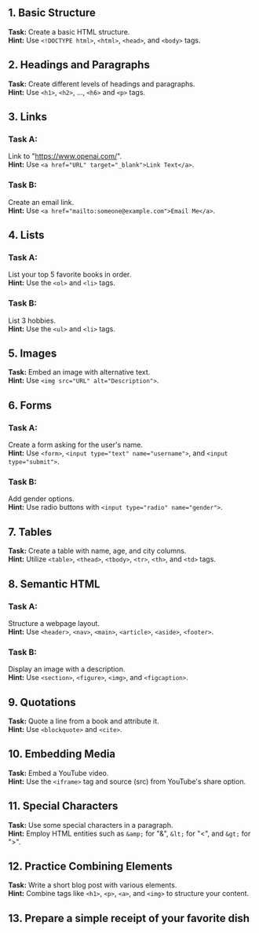 ## 1. Basic Structure
**Task:** Create a basic HTML structure.  
**Hint:** Use `<!DOCTYPE html>`, `<html>`, `<head>`, and `<body>` tags.

## 2. Headings and Paragraphs
**Task:** Create different levels of headings and paragraphs.  
**Hint:** Use `<h1>`, `<h2>`, ..., `<h6>` and `<p>` tags.

## 3. Links
### Task A:
Link to "https://www.openai.com/".  
**Hint:** Use `<a href="URL" target="_blank">Link Text</a>`.
### Task B:
Create an email link.  
**Hint:** Use `<a href="mailto:someone@example.com">Email Me</a>`.

## 4. Lists
### Task A:
List your top 5 favorite books in order.  
**Hint:** Use the `<ol>` and `<li>` tags.
### Task B:
List 3 hobbies.  
**Hint:** Use the `<ul>` and `<li>` tags.

## 5. Images
**Task:** Embed an image with alternative text.  
**Hint:** Use `<img src="URL" alt="Description">`.

## 6. Forms
### Task A:
Create a form asking for the user's name.  
**Hint:** Use `<form>`, `<input type="text" name="username">`, and `<input type="submit">`.
### Task B:
Add gender options.  
**Hint:** Use radio buttons with `<input type="radio" name="gender">`.

## 7. Tables
**Task:** Create a table with name, age, and city columns.  
**Hint:** Utilize `<table>`, `<thead>`, `<tbody>`, `<tr>`, `<th>`, and `<td>` tags.

## 8. Semantic HTML
### Task A:
Structure a webpage layout.  
**Hint:** Use `<header>`, `<nav>`, `<main>`, `<article>`, `<aside>`, `<footer>`.
### Task B:
Display an image with a description.  
**Hint:** Use `<section>`, `<figure>`, `<img>`, and `<figcaption>`.

## 9. Quotations
**Task:** Quote a line from a book and attribute it.  
**Hint:** Use `<blockquote>` and `<cite>`.

## 10. Embedding Media
**Task:** Embed a YouTube video.  
**Hint:** Use the `<iframe>` tag and source (src) from YouTube's share option.

## 11. Special Characters
**Task:** Use some special characters in a paragraph.  
**Hint:** Employ HTML entities such as `&amp;` for "&", `&lt;` for "<", and `&gt;` for ">".

## 12. Practice Combining Elements
**Task:** Write a short blog post with various elements.  
**Hint:** Combine tags like `<h1>`, `<p>`, `<a>`, and `<img>` to structure your content.

## 13. Prepare a simple receipt of your favorite dish
